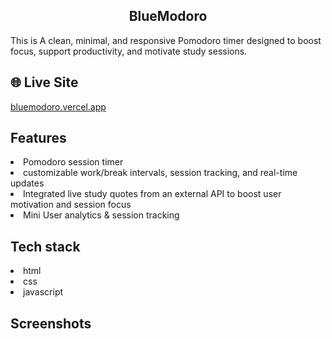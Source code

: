 <h2 align = "center"> BlueModoro  </h2>
This is A clean, minimal, and responsive Pomodoro timer designed to boost focus, support productivity, and motivate study sessions.

## 🌐 Live Site  
[bluemodoro.vercel.app](https://bluemodoro.vercel.app)


## Features 
<li> Pomodoro session timer </li>
<li>customizable work/break intervals, session tracking, and real-time updates</li>
<li>	Integrated live study quotes from an external API to boost user motivation and session focus</li>
<li>	Mini User analytics & session tracking </li>


## Tech stack
<li>html</li>
<li>css</li>
<li>javascript</li>

## Screenshots



